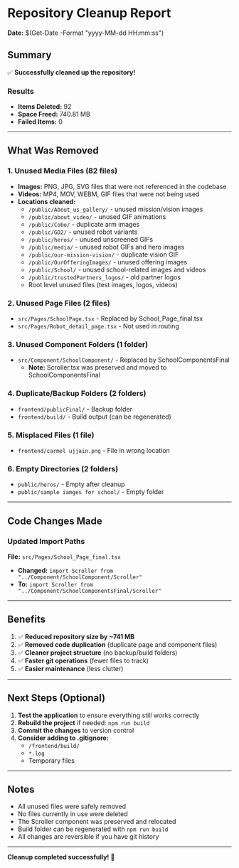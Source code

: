 # Repository Cleanup Report

**Date:** $(Get-Date -Format "yyyy-MM-dd HH:mm:ss")

## Summary
✅ **Successfully cleaned up the repository!**

### Results
- **Items Deleted:** 92
- **Space Freed:** 740.81 MB
- **Failed Items:** 0

---

## What Was Removed

### 1. Unused Media Files (82 files)
- **Images:** PNG, JPG, SVG files that were not referenced in the codebase
- **Videos:** MP4, MOV, WEBM, GIF files that were not being used
- **Locations cleaned:**
  - `/public/About_us_gallery/` - unused mission/vision images
  - `/public/about_video/` - unused GIF animations
  - `/public/Cobo/` - duplicate arm images
  - `/public/GO2/` - unused robot variants
  - `/public/heros/` - unused unscreened GIFs
  - `/public/media/` - unused robot GIFs and hero images
  - `/public/our-mission-vision/` - duplicate vision GIF
  - `/public/OurOfferingImages/` - unused offering images
  - `/public/School/` - unused school-related images and videos
  - `/public/trustedPartners_logos/` - old partner logos
  - Root level unused files (test images, logos, videos)

### 2. Unused Page Files (2 files)
- `src/Pages/SchoolPage.tsx` - Replaced by School_Page_final.tsx
- `src/Pages/Robot_detail_page.tsx` - Not used in routing

### 3. Unused Component Folders (1 folder)
- `src/Component/SchoolComponent/` - Replaced by SchoolComponentsFinal
  - **Note:** Scroller.tsx was preserved and moved to SchoolComponentsFinal

### 4. Duplicate/Backup Folders (2 folders)
- `frontend/publicFinal/` - Backup folder
- `frontend/build/` - Build output (can be regenerated)

### 5. Misplaced Files (1 file)
- `frontend/carmel ujjain.png` - File in wrong location

### 6. Empty Directories (2 folders)
- `public/heros/` - Empty after cleanup
- `public/sample iamges for school/` - Empty folder

---

## Code Changes Made

### Updated Import Paths
**File:** `src/Pages/School_Page_final.tsx`
- **Changed:** `import Scroller from "../Component/SchoolComponent/Scroller"`
- **To:** `import Scroller from "../Component/SchoolComponentsFinal/Scroller"`

---

## Benefits

1. ✅ **Reduced repository size by ~741 MB**
2. ✅ **Removed code duplication** (duplicate page and component files)
3. ✅ **Cleaner project structure** (no backup/build folders)
4. ✅ **Faster git operations** (fewer files to track)
5. ✅ **Easier maintenance** (less clutter)

---

## Next Steps (Optional)

1. **Test the application** to ensure everything still works correctly
2. **Rebuild the project** if needed: `npm run build`
3. **Commit the changes** to version control
4. **Consider adding to .gitignore:**
   - `/frontend/build/`
   - `*.log`
   - Temporary files

---

## Notes

- All unused files were safely removed
- No files currently in use were deleted
- The Scroller component was preserved and relocated
- Build folder can be regenerated with `npm run build`
- All changes are reversible if you have git history

---

**Cleanup completed successfully! 🎉**